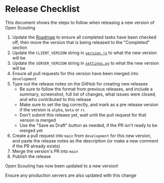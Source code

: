 # Release Checklist
This document shows the steps to follow when releasing a new version of Open Scouting

1. Update the [Roadmap](./ROADMAP.md) to ensure all completed tasks have been checked off, then move the version that is being released to the "Completed" section
2. Update the `CLIENT_VERSION` string in [`version.js`](/scouting/static/main/scripts/version.js) to what the new version will be
3. Update the `SERVER_VERSION` string in [`settings.py`](/scouting/scouting/settings.py) to what the new version will be
4. Ensure all pull requests for this version have been merged into `development`
5. Type out the release notes on the GitHub for creating new releases
    - Be sure to follow the format from previous releases, and include a summary, screenshot, full list of changes, what issues were closed, and who contributed to this release
    - Make sure to set the tag correctly, and mark as a pre release version if the version is `alpha`, `beta` or `rc`
    - Don't submit this release yet, wait until the pull request for that version is merged
    - Use the "Save as Draft" button as needed, if the PR isn't ready to be merged yet
6. Create a pull request into `main` from `development` for this new version, and paste the release notes as the description (or make a new comment if the PR already exists)
7. Merge the version's PR into `main`
8. Publish the release

Open Scouting has now been updated to a new version!

Ensure any production servers are also updated with this change